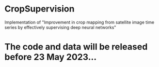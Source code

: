 # CropSupervision
Implementation of "Improvement in crop mapping from satellite image time series by effectively supervising deep neural networks"

# The code and data will be released before 23 May 2023...
